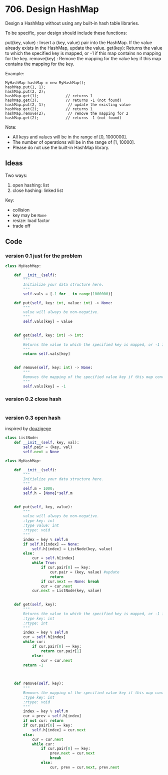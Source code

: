 # 706. Design HashMap


Design a HashMap without using any built-in hash table libraries.

To be specific, your design should include these functions:

put(key, value) : Insert a (key, value) pair into the HashMap. If the value already exists in the HashMap, update the value.
get(key): Returns the value to which the specified key is mapped, or -1 if this map contains no mapping for the key.
remove(key) : Remove the mapping for the value key if this map contains the mapping for the key.

Example:

```
MyHashMap hashMap = new MyHashMap();
hashMap.put(1, 1);          
hashMap.put(2, 2);         
hashMap.get(1);            // returns 1
hashMap.get(3);            // returns -1 (not found)
hashMap.put(2, 1);          // update the existing value
hashMap.get(2);            // returns 1 
hashMap.remove(2);          // remove the mapping for 2
hashMap.get(2);            // returns -1 (not found) 
```

Note:

* All keys and values will be in the range of [0, 1000000].
* The number of operations will be in the range of [1, 10000].
* Please do not use the built-in HashMap library.

## Ideas

Two ways: 

1. open hashing: list
2. close hashing: linked list   

Key:

- collision
- key may be `None`
- resize: load factor
- trade off

## Code 

### version 0.1 just for the problem
 
``` python
class MyHashMap:

    def __init__(self):
        """
        Initialize your data structure here.
        """
        self.vals = [-1 for _ in range(1000000)]

    def put(self, key: int, value: int) -> None:
        """
        value will always be non-negative.
        """
        self.vals[key] = value
        

    def get(self, key: int) -> int:
        """
        Returns the value to which the specified key is mapped, or -1 if this map contains no mapping for the key
        """
        return self.vals[key]
        

    def remove(self, key: int) -> None:
        """
        Removes the mapping of the specified value key if this map contains a mapping for the key
        """
        self.vals[key] = -1
``` 

### version 0.2 close hash

``` python

```

### version 0.3 open hash

inspired by [douzigege](https://leetcode.com/problems/design-hashmap/discuss/185347/Hash-with-Chaining-Python)

``` python
class ListNode:
    def __init__(self, key, val):
        self.pair = (key, val)
        self.next = None

class MyHashMap:

    def __init__(self):
        """
        Initialize your data structure here.
        """
        self.m = 1000;
        self.h = [None]*self.m
        

    def put(self, key, value):
        """
        value will always be non-negative.
        :type key: int
        :type value: int
        :rtype: void
        """
        index = key % self.m
        if self.h[index] == None:
            self.h[index] = ListNode(key, value)
        else:
            cur = self.h[index]
            while True:
                if cur.pair[0] == key:
                    cur.pair = (key, value) #update
                    return
                if cur.next == None: break
                cur = cur.next
            cur.next = ListNode(key, value)
        

    def get(self, key):
        """
        Returns the value to which the specified key is mapped, or -1 if this map contains no mapping for the key
        :type key: int
        :rtype: int
        """
        index = key % self.m
        cur = self.h[index]
        while cur:
            if cur.pair[0] == key:
                return cur.pair[1]
            else:
                cur = cur.next
        return -1
            
        

    def remove(self, key):
        """
        Removes the mapping of the specified value key if this map contains a mapping for the key
        :type key: int
        :rtype: void
        """
        index = key % self.m
        cur = prev = self.h[index]
        if not cur: return
        if cur.pair[0] == key:
            self.h[index] = cur.next
        else:
            cur = cur.next
            while cur:
                if cur.pair[0] == key:
                    prev.next = cur.next
                    break
                else:
                    cur, prev = cur.next, prev.next
```